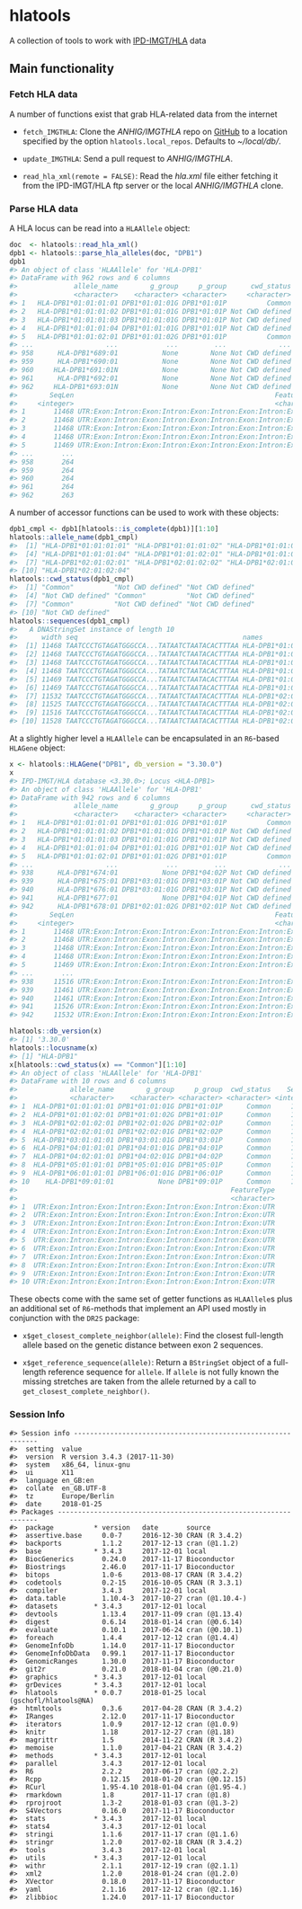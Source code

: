 
<!-- README.md is generated from README.Rmd. Please edit that file -->
hlatools
========

A collection of tools to work with [IPD-IMGT/HLA](https://www.ebi.ac.uk/ipd/imgt/hla/) data

Main functionality
------------------

### Fetch HLA data

A number of functions exist that grab HLA-related data from the internet

-   `fetch_IMGTHLA`: Clone the *ANHIG/IMGTHLA* repo on [GitHub](https://github.com/ANHIG/IMGTHLA) to a location specified by the option `hlatools.local_repos`. Defaults to *~/local/db/*.

-   `update_IMGTHLA`: Send a pull request to *ANHIG/IMGTHLA*.

-   `read_hla_xml(remote = FALSE)`: Read the *hla.xml* file either fetching it from the IPD-IMGT/HLA ftp server or the local *ANHIG/IMGTHLA* clone.

### Parse HLA data

A HLA locus can be read into a `HLAAllele` object:

``` r
doc  <- hlatools::read_hla_xml()
dpb1 <- hlatools::parse_hla_alleles(doc, "DPB1")
dpb1
#> An object of class 'HLAAllele' for 'HLA-DPB1'
#> DataFrame with 962 rows and 6 columns
#>              allele_name        g_group     p_group      cwd_status
#>              <character>    <character> <character>     <character>
#> 1   HLA-DPB1*01:01:01:01 DPB1*01:01:01G DPB1*01:01P          Common
#> 2   HLA-DPB1*01:01:01:02 DPB1*01:01:01G DPB1*01:01P Not CWD defined
#> 3   HLA-DPB1*01:01:01:03 DPB1*01:01:01G DPB1*01:01P Not CWD defined
#> 4   HLA-DPB1*01:01:01:04 DPB1*01:01:01G DPB1*01:01P Not CWD defined
#> 5   HLA-DPB1*01:01:02:01 DPB1*01:01:02G DPB1*01:01P          Common
#> ...                  ...            ...         ...             ...
#> 958      HLA-DPB1*689:01           None        None Not CWD defined
#> 959      HLA-DPB1*690:01           None        None Not CWD defined
#> 960     HLA-DPB1*691:01N           None        None Not CWD defined
#> 961      HLA-DPB1*692:01           None        None Not CWD defined
#> 962     HLA-DPB1*693:01N           None        None Not CWD defined
#>        SeqLen                                                  FeatureType
#>     <integer>                                                  <character>
#> 1       11468 UTR:Exon:Intron:Exon:Intron:Exon:Intron:Exon:Intron:Exon:UTR
#> 2       11468 UTR:Exon:Intron:Exon:Intron:Exon:Intron:Exon:Intron:Exon:UTR
#> 3       11468 UTR:Exon:Intron:Exon:Intron:Exon:Intron:Exon:Intron:Exon:UTR
#> 4       11468 UTR:Exon:Intron:Exon:Intron:Exon:Intron:Exon:Intron:Exon:UTR
#> 5       11469 UTR:Exon:Intron:Exon:Intron:Exon:Intron:Exon:Intron:Exon:UTR
#> ...       ...                                                          ...
#> 958       264                                                         Exon
#> 959       264                                                         Exon
#> 960       264                                                         Exon
#> 961       264                                                         Exon
#> 962       263                                                         Exon
```

A number of accessor functions can be used to work with these objects:

``` r
dpb1_cmpl <- dpb1[hlatools::is_complete(dpb1)][1:10]
hlatools::allele_name(dpb1_cmpl)
#>  [1] "HLA-DPB1*01:01:01:01" "HLA-DPB1*01:01:01:02" "HLA-DPB1*01:01:01:03"
#>  [4] "HLA-DPB1*01:01:01:04" "HLA-DPB1*01:01:02:01" "HLA-DPB1*01:01:02:02"
#>  [7] "HLA-DPB1*02:01:02:01" "HLA-DPB1*02:01:02:02" "HLA-DPB1*02:01:02:03"
#> [10] "HLA-DPB1*02:01:02:04"
hlatools::cwd_status(dpb1_cmpl)
#>  [1] "Common"          "Not CWD defined" "Not CWD defined"
#>  [4] "Not CWD defined" "Common"          "Not CWD defined"
#>  [7] "Common"          "Not CWD defined" "Not CWD defined"
#> [10] "Not CWD defined"
hlatools::sequences(dpb1_cmpl)
#>   A DNAStringSet instance of length 10
#>      width seq                                         names               
#>  [1] 11468 TAATCCCTGTAGATGGGCCA...TATAATCTAATACACTTTAA HLA-DPB1*01:01:01:01
#>  [2] 11468 TAATCCCTGTAGATGGGCCA...TATAATCTAATACACTTTAA HLA-DPB1*01:01:01:02
#>  [3] 11468 TAATCCCTGTAGATGGGCCA...TATAATCTAATACACTTTAA HLA-DPB1*01:01:01:03
#>  [4] 11468 TAATCCCTGTAGATGGGCCA...TATAATCTAATACACTTTAA HLA-DPB1*01:01:01:04
#>  [5] 11469 TAATCCCTGTAGATGGGCCA...TATAATCTAATACACTTTAA HLA-DPB1*01:01:02:01
#>  [6] 11469 TAATCCCTGTAGATGGGCCA...TATAATCTAATACACTTTAA HLA-DPB1*01:01:02:02
#>  [7] 11532 TAATCCCTGTAGATGGGCCA...TATAATCTAATACACTTTAA HLA-DPB1*02:01:02:01
#>  [8] 11525 TAATCCCTGTAGATGGGCCA...TATAATCTAATACACTTTAA HLA-DPB1*02:01:02:02
#>  [9] 11516 TAATCCCTGTAGATGGGCCA...TATAATCTAATACACTTTAA HLA-DPB1*02:01:02:03
#> [10] 11528 TAATCCCTGTAGATGGGCCA...TATAATCTAATACACTTTAA HLA-DPB1*02:01:02:04
```

At a slightly higher level a `HLAAllele` can be encapsulated in an `R6`-based `HLAGene` object:

``` r
x <- hlatools::HLAGene("DPB1", db_version = "3.30.0")
x
#> IPD-IMGT/HLA database <3.30.0>; Locus <HLA-DPB1>
#> An object of class 'HLAAllele' for 'HLA-DPB1'
#> DataFrame with 942 rows and 6 columns
#>              allele_name        g_group     p_group      cwd_status
#>              <character>    <character> <character>     <character>
#> 1   HLA-DPB1*01:01:01:01 DPB1*01:01:01G DPB1*01:01P          Common
#> 2   HLA-DPB1*01:01:01:02 DPB1*01:01:01G DPB1*01:01P Not CWD defined
#> 3   HLA-DPB1*01:01:01:03 DPB1*01:01:01G DPB1*01:01P Not CWD defined
#> 4   HLA-DPB1*01:01:01:04 DPB1*01:01:01G DPB1*01:01P Not CWD defined
#> 5   HLA-DPB1*01:01:02:01 DPB1*01:01:02G DPB1*01:01P          Common
#> ...                  ...            ...         ...             ...
#> 938      HLA-DPB1*674:01           None DPB1*04:02P Not CWD defined
#> 939      HLA-DPB1*675:01 DPB1*03:01:01G DPB1*03:01P Not CWD defined
#> 940      HLA-DPB1*676:01 DPB1*03:01:01G DPB1*03:01P Not CWD defined
#> 941      HLA-DPB1*677:01           None DPB1*04:01P Not CWD defined
#> 942      HLA-DPB1*678:01 DPB1*02:01:02G DPB1*02:01P Not CWD defined
#>        SeqLen                                                  FeatureType
#>     <integer>                                                  <character>
#> 1       11468 UTR:Exon:Intron:Exon:Intron:Exon:Intron:Exon:Intron:Exon:UTR
#> 2       11468 UTR:Exon:Intron:Exon:Intron:Exon:Intron:Exon:Intron:Exon:UTR
#> 3       11468 UTR:Exon:Intron:Exon:Intron:Exon:Intron:Exon:Intron:Exon:UTR
#> 4       11468 UTR:Exon:Intron:Exon:Intron:Exon:Intron:Exon:Intron:Exon:UTR
#> 5       11469 UTR:Exon:Intron:Exon:Intron:Exon:Intron:Exon:Intron:Exon:UTR
#> ...       ...                                                          ...
#> 938     11516 UTR:Exon:Intron:Exon:Intron:Exon:Intron:Exon:Intron:Exon:UTR
#> 939     11461 UTR:Exon:Intron:Exon:Intron:Exon:Intron:Exon:Intron:Exon:UTR
#> 940     11461 UTR:Exon:Intron:Exon:Intron:Exon:Intron:Exon:Intron:Exon:UTR
#> 941     11526 UTR:Exon:Intron:Exon:Intron:Exon:Intron:Exon:Intron:Exon:UTR
#> 942     11532 UTR:Exon:Intron:Exon:Intron:Exon:Intron:Exon:Intron:Exon:UTR

hlatools::db_version(x)
#> [1] '3.30.0'
hlatools::locusname(x)
#> [1] "HLA-DPB1"
x[hlatools::cwd_status(x) == "Common"][1:10]
#> An object of class 'HLAAllele' for 'HLA-DPB1'
#> DataFrame with 10 rows and 6 columns
#>             allele_name        g_group     p_group  cwd_status    SeqLen
#>             <character>    <character> <character> <character> <integer>
#> 1  HLA-DPB1*01:01:01:01 DPB1*01:01:01G DPB1*01:01P      Common     11468
#> 2  HLA-DPB1*01:01:02:01 DPB1*01:01:02G DPB1*01:01P      Common     11469
#> 3  HLA-DPB1*02:01:02:01 DPB1*02:01:02G DPB1*02:01P      Common     11532
#> 4  HLA-DPB1*02:02:01:01 DPB1*02:02:01G DPB1*02:02P      Common     11528
#> 5  HLA-DPB1*03:01:01:01 DPB1*03:01:01G DPB1*03:01P      Common     11461
#> 6  HLA-DPB1*04:01:01:01 DPB1*04:01:01G DPB1*04:01P      Common     11526
#> 7  HLA-DPB1*04:02:01:01 DPB1*04:02:01G DPB1*04:02P      Common     11516
#> 8  HLA-DPB1*05:01:01:01 DPB1*05:01:01G DPB1*05:01P      Common     11466
#> 9  HLA-DPB1*06:01:01:01 DPB1*06:01:01G DPB1*06:01P      Common     11461
#> 10    HLA-DPB1*09:01:01           None DPB1*09:01P      Common     11466
#>                                                     FeatureType
#>                                                     <character>
#> 1  UTR:Exon:Intron:Exon:Intron:Exon:Intron:Exon:Intron:Exon:UTR
#> 2  UTR:Exon:Intron:Exon:Intron:Exon:Intron:Exon:Intron:Exon:UTR
#> 3  UTR:Exon:Intron:Exon:Intron:Exon:Intron:Exon:Intron:Exon:UTR
#> 4  UTR:Exon:Intron:Exon:Intron:Exon:Intron:Exon:Intron:Exon:UTR
#> 5  UTR:Exon:Intron:Exon:Intron:Exon:Intron:Exon:Intron:Exon:UTR
#> 6  UTR:Exon:Intron:Exon:Intron:Exon:Intron:Exon:Intron:Exon:UTR
#> 7  UTR:Exon:Intron:Exon:Intron:Exon:Intron:Exon:Intron:Exon:UTR
#> 8  UTR:Exon:Intron:Exon:Intron:Exon:Intron:Exon:Intron:Exon:UTR
#> 9  UTR:Exon:Intron:Exon:Intron:Exon:Intron:Exon:Intron:Exon:UTR
#> 10 UTR:Exon:Intron:Exon:Intron:Exon:Intron:Exon:Intron:Exon:UTR
```

These obects come with the same set of getter functions as `HLAAllele`s plus an additional set of `R6`-methods that implement an API used mostly in conjunction with the `DR2S` package:

-   `x$get_closest_complete_neighbor(allele)`: Find the closest full-length allele based on the genetic distance between exon 2 sequences.

-   `x$get_reference_sequence(allele)`: Return a `BStringSet` object of a full-length reference sequence for `allele`. If `allele` is not fully known the missing stretches are taken from the allele returned by a call to `get_closest_complete_neighbor()`.

### Session Info

    #> Session info -------------------------------------------------------------
    #>  setting  value                       
    #>  version  R version 3.4.3 (2017-11-30)
    #>  system   x86_64, linux-gnu           
    #>  ui       X11                         
    #>  language en_GB:en                    
    #>  collate  en_GB.UTF-8                 
    #>  tz       Europe/Berlin               
    #>  date     2018-01-25
    #> Packages -----------------------------------------------------------------
    #>  package          * version   date       source                     
    #>  assertive.base     0.0-7     2016-12-30 CRAN (R 3.4.2)             
    #>  backports          1.1.2     2017-12-13 cran (@1.1.2)              
    #>  base             * 3.4.3     2017-12-01 local                      
    #>  BiocGenerics       0.24.0    2017-11-17 Bioconductor               
    #>  Biostrings         2.46.0    2017-11-17 Bioconductor               
    #>  bitops             1.0-6     2013-08-17 CRAN (R 3.4.2)             
    #>  codetools          0.2-15    2016-10-05 CRAN (R 3.3.1)             
    #>  compiler           3.4.3     2017-12-01 local                      
    #>  data.table         1.10.4-3  2017-10-27 cran (@1.10.4-)            
    #>  datasets         * 3.4.3     2017-12-01 local                      
    #>  devtools           1.13.4    2017-11-09 cran (@1.13.4)             
    #>  digest             0.6.14    2018-01-14 cran (@0.6.14)             
    #>  evaluate           0.10.1    2017-06-24 cran (@0.10.1)             
    #>  foreach            1.4.4     2017-12-12 cran (@1.4.4)              
    #>  GenomeInfoDb       1.14.0    2017-11-17 Bioconductor               
    #>  GenomeInfoDbData   0.99.1    2017-11-17 Bioconductor               
    #>  GenomicRanges      1.30.0    2017-11-17 Bioconductor               
    #>  git2r              0.21.0    2018-01-04 cran (@0.21.0)             
    #>  graphics         * 3.4.3     2017-12-01 local                      
    #>  grDevices        * 3.4.3     2017-12-01 local                      
    #>  hlatools         * 0.0.7     2018-01-25 local (gschofl/hlatools@NA)
    #>  htmltools          0.3.6     2017-04-28 CRAN (R 3.4.2)             
    #>  IRanges            2.12.0    2017-11-17 Bioconductor               
    #>  iterators          1.0.9     2017-12-12 cran (@1.0.9)              
    #>  knitr              1.18      2017-12-27 cran (@1.18)               
    #>  magrittr           1.5       2014-11-22 CRAN (R 3.4.2)             
    #>  memoise            1.1.0     2017-04-21 CRAN (R 3.4.2)             
    #>  methods          * 3.4.3     2017-12-01 local                      
    #>  parallel           3.4.3     2017-12-01 local                      
    #>  R6                 2.2.2     2017-06-17 cran (@2.2.2)              
    #>  Rcpp               0.12.15   2018-01-20 cran (@0.12.15)            
    #>  RCurl              1.95-4.10 2018-01-04 cran (@1.95-4.)            
    #>  rmarkdown          1.8       2017-11-17 cran (@1.8)                
    #>  rprojroot          1.3-2     2018-01-03 cran (@1.3-2)              
    #>  S4Vectors          0.16.0    2017-11-17 Bioconductor               
    #>  stats            * 3.4.3     2017-12-01 local                      
    #>  stats4             3.4.3     2017-12-01 local                      
    #>  stringi            1.1.6     2017-11-17 cran (@1.1.6)              
    #>  stringr            1.2.0     2017-02-18 CRAN (R 3.4.2)             
    #>  tools              3.4.3     2017-12-01 local                      
    #>  utils            * 3.4.3     2017-12-01 local                      
    #>  withr              2.1.1     2017-12-19 cran (@2.1.1)              
    #>  xml2               1.2.0     2018-01-24 cran (@1.2.0)              
    #>  XVector            0.18.0    2017-11-17 Bioconductor               
    #>  yaml               2.1.16    2017-12-12 cran (@2.1.16)             
    #>  zlibbioc           1.24.0    2017-11-17 Bioconductor
